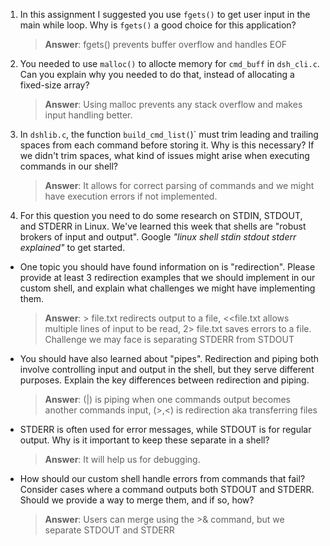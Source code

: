 1. In this assignment I suggested you use `fgets()` to get user input in the main while loop. Why is `fgets()` a good choice for this application?

    > **Answer**:  fgets() prevents buffer overflow and handles EOF

2. You needed to use `malloc()` to allocte memory for `cmd_buff` in `dsh_cli.c`. Can you explain why you needed to do that, instead of allocating a fixed-size array?

    > **Answer**:  Using malloc prevents any stack overflow and makes input handling better.


3. In `dshlib.c`, the function `build_cmd_list(`)` must trim leading and trailing spaces from each command before storing it. Why is this necessary? If we didn't trim spaces, what kind of issues might arise when executing commands in our shell?

    > **Answer**:  It allows for correct parsing of commands and we might have execution errors if not implemented.

4. For this question you need to do some research on STDIN, STDOUT, and STDERR in Linux. We've learned this week that shells are "robust brokers of input and output". Google _"linux shell stdin stdout stderr explained"_ to get started.

- One topic you should have found information on is "redirection". Please provide at least 3 redirection examples that we should implement in our custom shell, and explain what challenges we might have implementing them.

    > **Answer**:  > file.txt redirects output to a file, <<file.txt allows multiple lines of input to be read, 2> file.txt saves errors to a file. Challenge we may face is separating STDERR from STDOUT

- You should have also learned about "pipes". Redirection and piping both involve controlling input and output in the shell, but they serve different purposes. Explain the key differences between redirection and piping.

    > **Answer**:  (|) is piping when one commands output becomes another commands input, (>,<) is redirection aka transferring files

- STDERR is often used for error messages, while STDOUT is for regular output. Why is it important to keep these separate in a shell?

    > **Answer**:  It will help us for debugging.

- How should our custom shell handle errors from commands that fail? Consider cases where a command outputs both STDOUT and STDERR. Should we provide a way to merge them, and if so, how?

    > **Answer**:  Users can merge using the >& command, but we separate STDOUT and STDERR